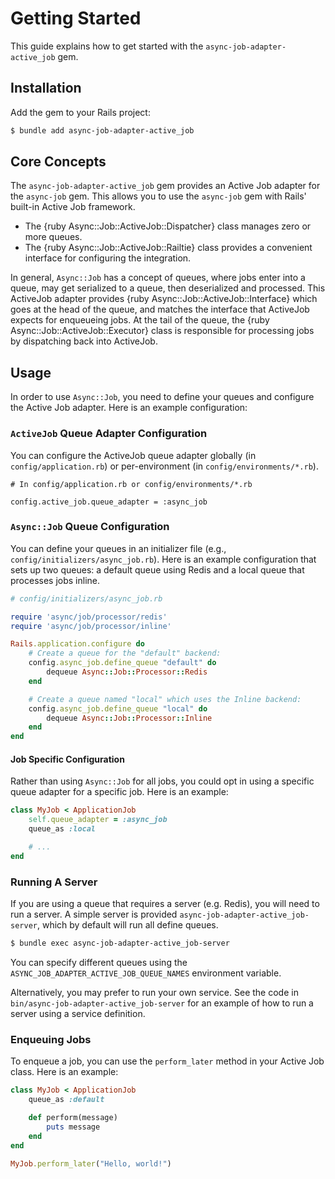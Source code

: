 # Getting Started

This guide explains how to get started with the `async-job-adapter-active_job` gem.

## Installation

Add the gem to your Rails project:

``` bash
$ bundle add async-job-adapter-active_job
```

## Core Concepts

The `async-job-adapter-active_job` gem provides an Active Job adapter for the `async-job` gem. This allows you to use the `async-job` gem with Rails' built-in Active Job framework.

- The {ruby Async::Job::ActiveJob::Dispatcher} class manages zero or more queues.
- The {ruby Async::Job::ActiveJob::Railtie} class provides a convenient interface for configuring the integration.

In general, `Async::Job` has a concept of queues, where jobs enter into a queue, may get serialized to a queue, then deserialized and processed. This ActiveJob adapter provides {ruby Async::Job::ActiveJob::Interface} which goes at the head of the queue, and matches the interface that ActiveJob expects for enqueueing jobs. At the tail of the queue, the {ruby Async::Job::ActiveJob::Executor} class is responsible for processing jobs by dispatching back into ActiveJob.

## Usage

In order to use `Async::Job`, you need to define your queues and configure the Active Job adapter. Here is an example configuration:

### `ActiveJob` Queue Adapter Configuration

You can configure the ActiveJob queue adapter globally (in `config/application.rb`) or per-environment (in `config/environments/*.rb`).

```
# In config/application.rb or config/environments/*.rb

config.active_job.queue_adapter = :async_job
```

### `Async::Job` Queue Configuration

You can define your queues in an initializer file (e.g., `config/initializers/async_job.rb`). Here is an example configuration that sets up two queues: a default queue using Redis and a local queue that processes jobs inline.

``` ruby
# config/initializers/async_job.rb

require 'async/job/processor/redis'
require 'async/job/processor/inline'

Rails.application.configure do
	# Create a queue for the "default" backend:
	config.async_job.define_queue "default" do
		dequeue Async::Job::Processor::Redis
	end

	# Create a queue named "local" which uses the Inline backend:
	config.async_job.define_queue "local" do
		dequeue Async::Job::Processor::Inline
	end
end
```

#### Job Specific Configuration

Rather than using `Async::Job` for all jobs, you could opt in using a specific queue adapter for a specific job. Here is an example:

``` ruby
class MyJob < ApplicationJob
	self.queue_adapter = :async_job
	queue_as :local

	# ...
end
```

### Running A Server

If you are using a queue that requires a server (e.g. Redis), you will need to run a server. A simple server is provided `async-job-adapter-active_job-server`, which by default will run all define queues.

``` bash
$ bundle exec async-job-adapter-active_job-server
```

You can specify different queues using the `ASYNC_JOB_ADAPTER_ACTIVE_JOB_QUEUE_NAMES` environment variable.

Alternatively, you may prefer to run your own service. See the code in `bin/async-job-adapter-active_job-server` for an example of how to run a server using a service definition.

### Enqueuing Jobs

To enqueue a job, you can use the `perform_later` method in your Active Job class. Here is an example:

``` ruby
class MyJob < ApplicationJob
	queue_as :default

	def perform(message)
		puts message
	end
end

MyJob.perform_later("Hello, world!")
```
